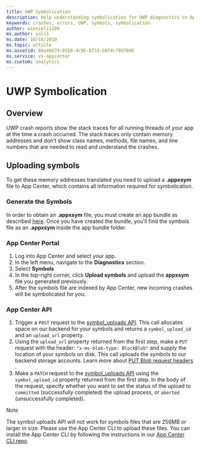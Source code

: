 ```yaml
---
title: UWP Symbolication
description: Help understanding symbolication for UWP diagnostics in App Center
keywords: crashes, errors, UWP, symbols, symbolication
author: winnieli1208
ms.author: yuli1
ms.date: 10/16/2019
ms.topic: article
ms.assetid: 84e46674-0558-4c95-8f33-b8f4cf8970d6
ms.service: vs-appcenter
ms.custom: analytics 
---
```


# UWP Symbolication

## Overview

UWP crash reports show the stack traces for all running threads of your app at the time a crash occurred. The stack traces only contain memory addresses and don’t show class names, methods, file names, and line numbers that are needed to read and understand the crashes.

## Uploading symbols

To get these memory addresses translated you need to upload a **.appxsym** file to App Center, which contains all information required for symbolication.

### Generate the Symbols

In order to obtain an **.appxsym** file, you must create an app bundle as described [here](https://docs.microsoft.com/en-us/windows/msix/package/packaging-uwp-apps). Once you have created the bundle, you'll find the symbols file as an **.appxsym** inside the app bundle folder.

### App Center Portal

1. Log into App Center and select your app.
2. In the left menu, navigate to the **Diagnostics** section.
3. Select **Symbols**
4. In the top-right corner, click **Upload symbols** and upload the **appxsym** file you generated previously.
5. After the symbols file are indexed by App Center, new incoming crashes will be symbolicated for you.

### App Center API

1. Trigger a `POST` request to the [symbol_uploads API](https://openapi.appcenter.ms/#/crash/symbolUploads_create). 
This call allocates space on our backend for your symbols and returns a `symbol_upload_id` and an `upload_url` property.
2. Using the `upload_url` property returned from the first step, make a `PUT` request with the header: `"x-ms-blob-type: BlockBlob"` and supply the location of your symbols on disk.  This call uploads the symbols to our backend storage accounts. Learn more about [PUT Blob request headers ](https://docs.microsoft.com/en-us/rest/api/storageservices/put-blob#request-headers-all-blob-types).
3. Make a `PATCH` request to  the [symbol_uploads API](https://openapi.appcenter.ms/#/crash/symbolUploads_complete) using the `symbol_upload_id` property returned from the first step. In the body of the request, specify whether you want to set the status of the upload to `committed` (successfully completed) the upload process, or `aborted` (unsuccessfully completed).

> [!NOTE]
> The symbol uploads API will not work for symbols files that are 256MB or larger in size. Please use the App Center CLI to upload these files. You can install the App Center CLI by following the instructions in our [App Center CLI repo](https://github.com/microsoft/appcenter-cli).
